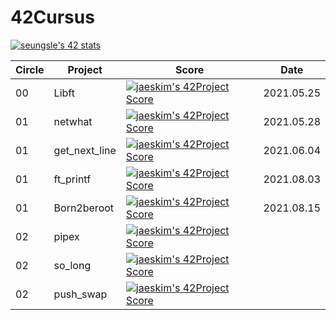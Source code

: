 # 42Cursus

[![seungsle's 42 stats](https://badge42.herokuapp.com/api/stats/seungsle?privacyEmail=true)](https://github.com/aLVINlEE9/42Cursus.git)

|Circle|Project|Score|Date|
|----|----|----|----|
|00|Libft|[![jaeskim's 42Project Score](https://badge42.herokuapp.com/api/project/seungsle/Libft)](https://github.com/aLVINlEE9/42Cursus_00_Libft.git)|2021.05.25
|01|netwhat|[![jaeskim's 42Project Score](https://badge42.herokuapp.com/api/project/seungsle/netwhat)](https://github.com/aLVINlEE9/42Cursus_01_netwhat.git)|2021.05.28
|01|get_next_line|[![jaeskim's 42Project Score](https://badge42.herokuapp.com/api/project/seungsle/get_next_line)](https://github.com/aLVINlEE9/42Cursus_01_get_next_line.git)|2021.06.04
|01|ft_printf|[![jaeskim's 42Project Score](https://badge42.herokuapp.com/api/project/seungsle/ft_printf)](https://github.com/aLVINlEE9/42Cursus_01_ft_printf.git)|2021.08.03
|01|Born2beroot|[![jaeskim's 42Project Score](https://badge42.herokuapp.com/api/project/seungsle/Born2beroot)](https://github.com/aLVINlEE9/42Cursus_01_Born2beroot.git)|2021.08.15 
|02|pipex|[![jaeskim's 42Project Score](https://badge42.herokuapp.com/api/project/seungsle/pipex)](https://github.com/aLVINlEE9/42Cursus_02_pipex.git)|
|02|so_long|[![jaeskim's 42Project Score](https://badge42.herokuapp.com/api/project/seungsle/so_long)](https://github.com/aLVINlEE9/42Cursus_02_so_long.git)|
|02|push_swap|[![jaeskim's 42Project Score](https://badge42.herokuapp.com/api/project/seungsle/push_swap)](https://github.com/aLVINlEE9/42Cursus_02_push_swap.git)|
